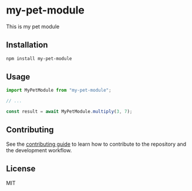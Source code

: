 # my-pet-module

This is my pet module

## Installation

```sh
npm install my-pet-module
```

## Usage

```js
import MyPetModule from "my-pet-module";

// ...

const result = await MyPetModule.multiply(3, 7);
```

## Contributing

See the [contributing guide](CONTRIBUTING.md) to learn how to contribute to the repository and the development workflow.

## License

MIT
